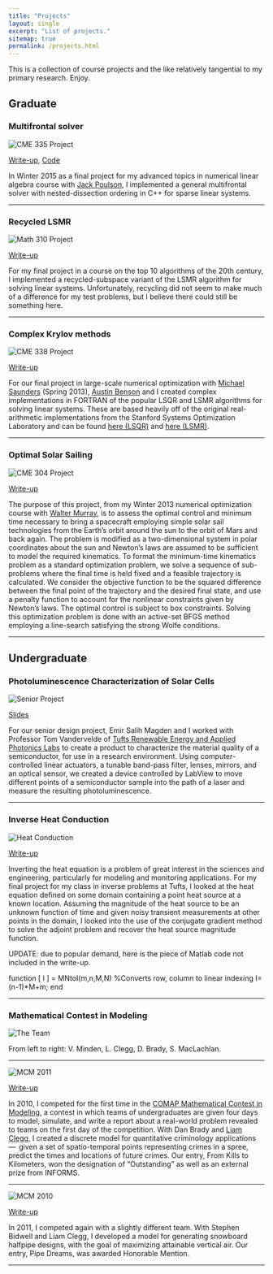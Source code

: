 ```yaml
---
title: "Projects"
layout: single
excerpt: "List of projects."
sitemap: true
permalink: /projects.html
---
```


This is a collection of course projects and the like relatively tangential to my primary research.  Enjoy.


## Graduate

### Multifrontal solver

![CME 335 Project](images/mf.png)

 [Write-up](docs/project_cme335.pdf), [Code](https://github.com/victorminden/updating-multifrontal)

In Winter 2015 as a final project for my advanced topics in numerical linear algebra course with [Jack Poulson](http://web.stanford.edu/~poulson/), I implemented a general multifrontal solver with nested-dissection ordering in C\+\+ for sparse linear systems.

- - -

### Recycled LSMR

![Math 310 Project](images/rlsmr.png)

 [Write-up](docs/project_math310.pdf)

For my final project in a course on the top 10 algorithms of the 20th century, I implemented a recycled-subspace variant of the LSMR algorithm for solving linear systems.  Unfortunately, recycling did not seem to make much of a difference for my test problems, but I believe there could still be something here.

- - -


### Complex Krylov methods

![CME 338 Project](images/golubkahan.png)

 [Write-up](docs/project_cme338.pdf)

For our final project in large-scale numerical optimization with [Michael Saunders](http://stanford.edu/~saunders/) (Spring 2013), [Austin Benson](http://stanford.edu/~arbenson/) and I created complex implementations in FORTRAN of the popular LSQR and LSMR algorithms for solving linear systems.  These are based heavily off of the original real-arithmetic implementations from the Stanford Systems Optimization Laboratory and can be found [here (LSQR)](http://web.stanford.edu/group/SOL/software/lsqr/) and [here (LSMR)](http://web.stanford.edu/group/SOL/software/lsmr/).

- - -

### Optimal Solar Sailing

![CME 304 Project](images/sailoutput.png)

[Write-up](docs/solarsail.pdf)

The purpose of this project, from my Winter 2013 numerical optimization course with [Walter Murray](http://web.stanford.edu/~walter/), is to assess the optimal control and minimum time necessary to bring a spacecraft employing simple solar sail technologies from the Earth’s orbit around the sun to the orbit of Mars and back again. The problem is modified as a two-dimensional system in polar coordinates about the sun and Newton’s laws are assumed to be sufficient to model the required kinematics.
To format the minimum-time kinematics problem as a standard optimization problem, we solve a sequence of sub-problems where the final time is held fixed and a feasible trajectory is calculated. We consider the objective function to be the squared difference between the final point of the trajectory and the desired final state, and use a penalty function to account for the nonlinear constraints given by Newton’s laws. The optimal control is subject to box constraints.
Solving this optimization problem is done with an active-set BFGS method employing a line-search satisfying the strong Wolfe conditions.

- - -






## Undergraduate

### Photoluminescence Characterization of Solar Cells

![Senior Project](images/pl.png)

[Slides](docs/APS-PL.pdf)

For our senior design project, Emir Salih Magden and I worked with Professor Tom Vandervelde of [Tufts Renewable Energy and Applied Photonics Labs](http://reap.ece.tufts.edu/) to create a product to characterize the material quality of a semiconductor, for use in a research environment. Using computer-controlled linear actuators, a tunable band-pass filter, lenses, mirrors, and an optical sensor, we created a device controlled by LabView to move different points of a semiconductor sample into the path of a laser and measure the resulting photoluminescence.

- - -

### Inverse Heat Conduction

![Heat Conduction](images/heat.png)

[Write-up](docs/inverseproject.pdf)

Inverting the heat equation is a problem of great interest in the sciences and engineering, particularly for modeling and monitoring applications. For my final project for my class in inverse problems at Tufts, I looked at the heat equation defined on some domain containing a point heat source at a known location. Assuming the magnitude of the heat source to be an unknown function of time and given noisy transient measurements at other points in the domain, I looked into the use of the conjugate gradient method to solve the adjoint problem and recover the heat source magnitude function.

UPDATE: due to popular demand, here is the piece of Matlab code not included in the write-up.

function [ I ] = MNtoI(m,n,M,N)
%Converts row, column to linear indexing
I=(n-1)*M+m;
end

- - -

### Mathematical Contest in Modeling

![The Team](images/mcm.jpg)

From left to right: V. Minden, L. Clegg, D. Brady, S. MacLachlan.

- - -

![MCM 2011](images/kills.png)

[Write-up](docs/mcm1.pdf)

In 2010, I competed for the first time in the [COMAP Mathematical Contest in Modeling](http://www.comap.com/undergraduate/contests/mcm/), a contest in which teams of undergraduates are given four days to model, simulate, and write a report about a real-world problem revealed to teams on the first day of the competition. With Dan Brady and [Liam Clegg](http://liamclegg.com/), I created a discrete model for quantitative criminology applications  —  given a set of spatio-temporal points representing crimes in a spree, predict the times and locations of future crimes. Our entry, From Kills to Kilometers, won the designation of “Outstanding” as well as an external prize from INFORMS.

- - -

![MCM 2010](images/snow.png)

[Write-up](docs/mcm2.pdf)

In 2011, I competed again with a slightly different team. With Stephen Bidwell and Liam Clegg, I developed a model for generating snowboard halfpipe designs, with the goal of maximizing attainable vertical air. Our entry, Pipe Dreams, was awarded Honorable Mention.

- - -

